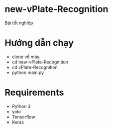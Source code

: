 # new-vPlate-Recognition
Bài tốt nghiệp
# Hướng dẫn chạy
- clone về máy.
- cd new-vPlate-Recognition
- cd vPlate-Recognition
- python main.py

# Requirements
- Python 3
- yolo
- Tensorflow
- Keras
